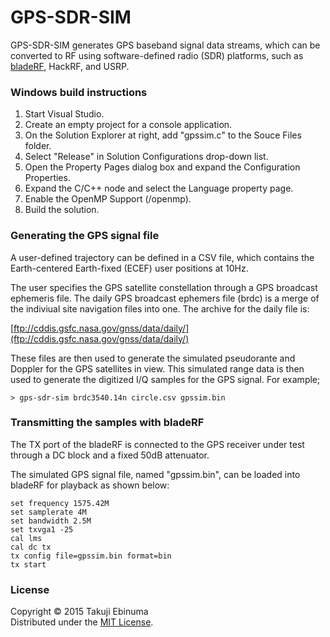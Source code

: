 # GPS-SDR-SIM

GPS-SDR-SIM generates GPS baseband signal data streams, which can be converted 
to RF using software-defined radio (SDR) platforms, such as 
[bladeRF](http://nuand.com/), HackRF, and USRP.

### Windows build instructions

1. Start Visual Studio.
2. Create an empty project for a console application.
3. On the Solution Explorer at right, add "gpssim.c" to the Souce Files folder.
4. Select "Release" in Solution Configurations drop-down list.
5. Open the Property Pages dialog box and expand the Configuration Properties.
6. Expand the C/C++ node and select the Language property page.
7. Enable the OpenMP Support (/openmp).
8. Build the solution.

### Generating the GPS signal file

A user-defined trajectory can be defined in a CSV file, which contains 
the Earth-centered Earth-fixed (ECEF) user positions at 10Hz.

The user specifies the GPS satellite constellation through a GPS broadcast 
ephemeris file. The daily GPS broadcast ephemers file (brdc) is a merge of the
indiviual site navigation files into one. The archive for the daily file is:

[ftp://cddis.gsfc.nasa.gov/gnss/data/daily/](ftp://cddis.gsfc.nasa.gov/gnss/data/daily/)

These files are then used to generate the simulated pseudorante and
Doppler for the GPS satellites in view. This simulated range data is 
then used to generate the digitized I/Q samples for the GPS signal.
For example;

```
> gps-sdr-sim brdc3540.14n circle.csv gpssim.bin
```

### Transmitting the samples with bladeRF

The TX port of the bladeRF is connected to the GPS receiver under
test through a DC block and a fixed 50dB attenuator.

The simulated GPS signal file, named "gpssim.bin", can be loaded
into bladeRF for playback as shown below:

```
set frequency 1575.42M
set samplerate 4M
set bandwidth 2.5M
set txvga1 -25
cal lms
cal dc tx
tx config file=gpssim.bin format=bin
tx start
```

### License

Copyright &copy; 2015 Takuji Ebinuma  
Distributed under the [MIT License](http://www.opensource.org/licenses/mit-license.php).
